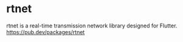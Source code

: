 # rtnet

rtnet is a real-time transmission network library designed for Flutter.  
https://pub.dev/packages/rtnet